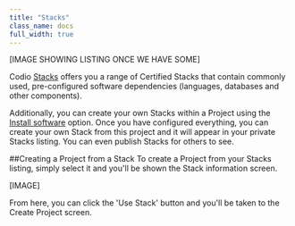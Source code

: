 ```yaml
---
title: "Stacks"
class_name: docs
full_width: true
---
```


[IMAGE SHOWING LISTING ONCE WE HAVE SOME]

Codio [Stacks]() offers you a range of Certified Stacks that contain commonly used, pre-configured software dependencies (languages, databases and other components).

Additionally, you can create your own Stacks within a Project using the [Install software]() option. Once you have configured everything, you can create your own Stack from this project and it will appear in your private Stacks listing. You can even publish Stacks for others to see.

##Creating a Project from a Stack
To create a Project from your Stacks listing, simply select it and you'll be shown the Stack information screen. 

[IMAGE]

From here, you can click the 'Use Stack' button and you'll be taken to the Create Project screen.
